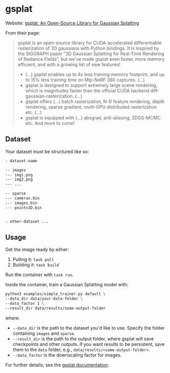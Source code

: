 # gsplat

Website: [gsplat: An Open-Source Library for Gaussian Splatting](https://github.com/nerfstudio-project/gsplat)

From their page:

> gsplat is an open-source library for CUDA-accelerated differentiable rasterization of 3D gaussians with Python bindings. It is inspired by the SIGGRAPH paper “3D Gaussian Splatting for Real-Time Rendering of Radiance Fields”, but we’ve made gsplat even faster, more memory efficient, and with a growing list of new features!
>
> - (...) gsplat enables up to 4x less training memory footprint, and up to 15% less training time on Mip-NeRF 360 captures. (...)
> - gsplat is designed to support extremely large scene rendering, which is magnitudes faster than the official CUDA backend diff-gaussian-rasterization. (...)
> - gsplat offers (...) batch rasterization, N-D feature rendering, depth rendering, sparse gradient, multi-GPU distributed rasterization etc. (...)
> - gsplat is equipped with (...) absgrad, anti-aliasing, 3DGS-MCMC etc. And more to come!

## Dataset

Your dataset must be structured like so:

```txt
- dataset-name

-- images
--- img1.png
--- img2.png
--- ...

-- sparse
--- cameras.bin
--- images.bin
--- points3D.bin


- other-dataset ...
```

## Usage

Get the image ready by either:

1. Pulling it: `task pull`
2. Building it: `task build`

Run the container with `task run`.

Inside the container, train a Gaussian Splatting model with:

```sh
python3 examples/simple_trainer.py default \
--data_dir data/your-data-folder \
--data_factor 1 \
--result_dir data/results/some-output-folder
```

where:

- `--data_dir` is the path to the dataset you'd like to use. Specify the folder containing `images` and `sparse`.
- `--result_dir` is the path to the output folder, where gsplat will save checkpoints and other outputs. If you want results to be persistent, save them to the `data` folder, e.g., `data/results/<some-output-folder>`.
- `--data_factor` is the downscaling factor for images.

For further details, see the [gsplat documentation](https://docs.gsplat.studio/main/).
